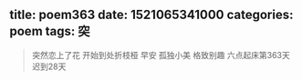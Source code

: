 title: poem363
date: 1521065341000
categories: poem
tags: 突
---
> 突然恋上了花
开始到处折枝桠
早安
孤独小美
格致别趣
六点起床第363天 迟到28天